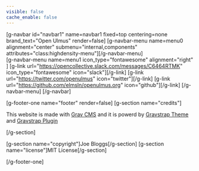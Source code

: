 ```yaml
---
visible: false
cache_enable: false
---
```


[g-navbar id="navbar1" name=navbar1 fixed=top centering=none brand_text="Open Ulmus" render=false]
    [g-navbar-menu name=menu0 alignment="center" submenu="internal,components" attributes="class:highdensity-menu"][/g-navbar-menu]    
    [g-navbar-menu name=menu1 icon_type="fontawesome" alignment="right" ]
        [g-link url="https://opencollective.slack.com/messages/C6464RTMK" icon_type="fontawesome" icon="slack"][/g-link]
        [g-link url="https://twitter.com/openulmus" icon="twitter"][/g-link]
        [g-link url="https://github.com/elmsln/openulmus.org" icon="github"][/g-link]
    [/g-navbar-menu]
[/g-navbar]

[g-footer-one name="footer" render=false]
[g-section name="credits"]

This website is made with [Grav CMS](http://getgrav.org/) and it is powerd by [Gravstrap Theme](http://diblas.net/themes/gravstrap-theme-to-start-grav-cms-site-with-bootstrap-support/) and [Gravstrap Plugin](http://diblas.net/plugins/use-bootstrap-elements-in-the-grav-cms-way/)

[/g-section]

[g-section name="copyright"]Joe Bloggs[/g-section]
[g-section name="license"]MIT License[/g-section]

[/g-footer-one]
